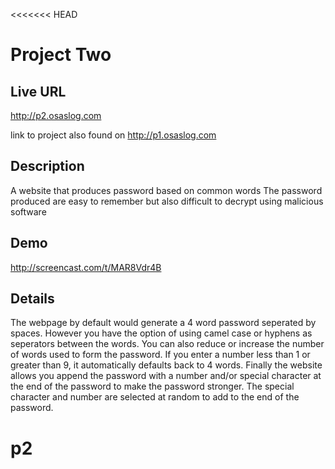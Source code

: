 <<<<<<< HEAD
# Project Two

## Live URL

<http://p2.osaslog.com>

link to project also found on
<http://p1.osaslog.com>

## Description
A website that produces password based on common words
The password produced are easy to remember but also difficult to decrypt using malicious software

## Demo
<http://screencast.com/t/MAR8Vdr4B>

## Details
The webpage by default would generate a 4 word password seperated by spaces. However you have the 
option of using camel case or hyphens as seperators between the words. You can also reduce or increase 
the number of words used to form the password. If you enter a number less than 1 or greater than 9, it 
automatically defaults back to 4 words. Finally the website allows you append the password with a 
number and/or special character at the end of the password to make the password stronger. The special 
character and number are selected at random to add to the end of the password. 
# p2

